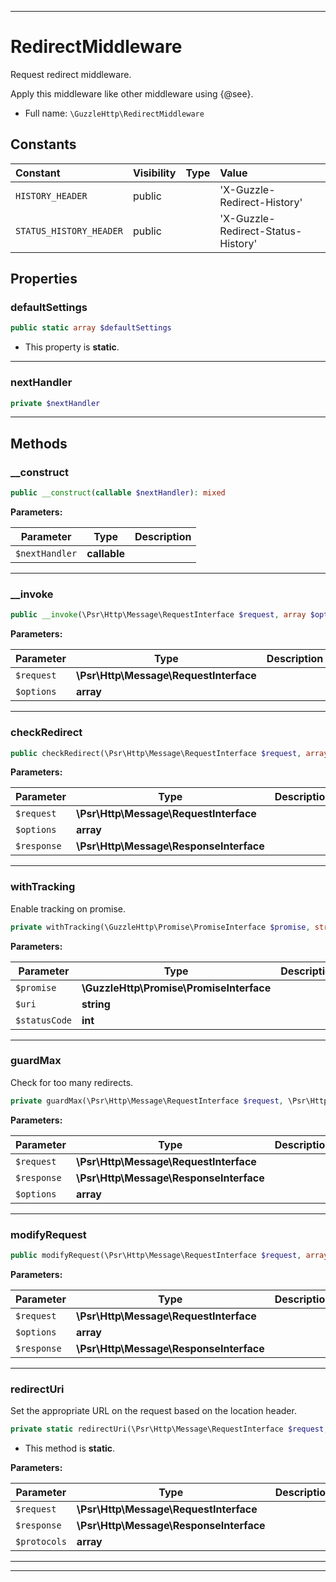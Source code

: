 ***

# RedirectMiddleware

Request redirect middleware.

Apply this middleware like other middleware using
{@see}.

* Full name: `\GuzzleHttp\RedirectMiddleware`

## Constants

| Constant | Visibility | Type | Value |
|:---------|:-----------|:-----|:------|
|`HISTORY_HEADER`|public| |&#039;X-Guzzle-Redirect-History&#039;|
|`STATUS_HISTORY_HEADER`|public| |&#039;X-Guzzle-Redirect-Status-History&#039;|

## Properties

### defaultSettings

```php
public static array $defaultSettings
```

* This property is **static**.

***

### nextHandler

```php
private $nextHandler
```

***

## Methods

### __construct

```php
public __construct(callable $nextHandler): mixed
```

**Parameters:**

| Parameter | Type | Description |
|-----------|------|-------------|
| `$nextHandler` | **callable** |  |

***

### __invoke

```php
public __invoke(\Psr\Http\Message\RequestInterface $request, array $options): \GuzzleHttp\Promise\PromiseInterface
```

**Parameters:**

| Parameter | Type | Description |
|-----------|------|-------------|
| `$request` | **\Psr\Http\Message\RequestInterface** |  |
| `$options` | **array** |  |

***

### checkRedirect

```php
public checkRedirect(\Psr\Http\Message\RequestInterface $request, array $options, \Psr\Http\Message\ResponseInterface $response): \Psr\Http\Message\ResponseInterface|\GuzzleHttp\Promise\PromiseInterface
```

**Parameters:**

| Parameter | Type | Description |
|-----------|------|-------------|
| `$request` | **\Psr\Http\Message\RequestInterface** |  |
| `$options` | **array** |  |
| `$response` | **\Psr\Http\Message\ResponseInterface** |  |

***

### withTracking

Enable tracking on promise.

```php
private withTracking(\GuzzleHttp\Promise\PromiseInterface $promise, string $uri, int $statusCode): \GuzzleHttp\Promise\PromiseInterface
```

**Parameters:**

| Parameter | Type | Description |
|-----------|------|-------------|
| `$promise` | **\GuzzleHttp\Promise\PromiseInterface** |  |
| `$uri` | **string** |  |
| `$statusCode` | **int** |  |

***

### guardMax

Check for too many redirects.

```php
private guardMax(\Psr\Http\Message\RequestInterface $request, \Psr\Http\Message\ResponseInterface $response, array& $options): void
```

**Parameters:**

| Parameter | Type | Description |
|-----------|------|-------------|
| `$request` | **\Psr\Http\Message\RequestInterface** |  |
| `$response` | **\Psr\Http\Message\ResponseInterface** |  |
| `$options` | **array** |  |

***

### modifyRequest

```php
public modifyRequest(\Psr\Http\Message\RequestInterface $request, array $options, \Psr\Http\Message\ResponseInterface $response): \Psr\Http\Message\RequestInterface
```

**Parameters:**

| Parameter | Type | Description |
|-----------|------|-------------|
| `$request` | **\Psr\Http\Message\RequestInterface** |  |
| `$options` | **array** |  |
| `$response` | **\Psr\Http\Message\ResponseInterface** |  |

***

### redirectUri

Set the appropriate URL on the request based on the location header.

```php
private static redirectUri(\Psr\Http\Message\RequestInterface $request, \Psr\Http\Message\ResponseInterface $response, array $protocols): \Psr\Http\Message\UriInterface
```

* This method is **static**.

**Parameters:**

| Parameter | Type | Description |
|-----------|------|-------------|
| `$request` | **\Psr\Http\Message\RequestInterface** |  |
| `$response` | **\Psr\Http\Message\ResponseInterface** |  |
| `$protocols` | **array** |  |

***


***

